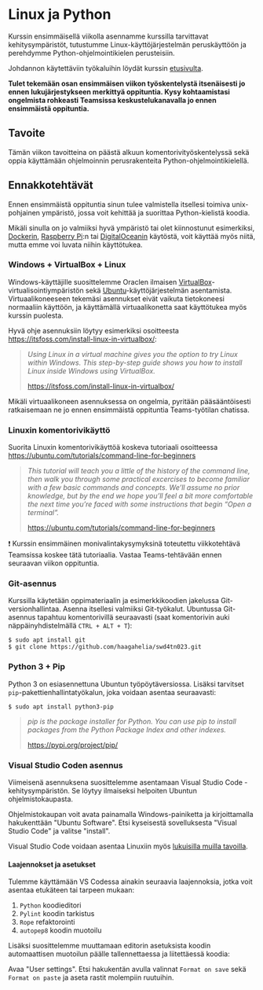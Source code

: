 
# Linux ja Python

Kurssin ensimmäisellä viikolla asennamme kurssilla tarvittavat kehitysympäristöt, tutustumme Linux-käyttöjärjestelmän peruskäyttöön ja perehdymme Python-ohjelmointikielen perusteisiin.

Johdannon käytettäviin työkaluihin löydät kurssin [etusivulta](../README.md#Työkalut).

**Tulet tekemään osan ensimmäisen viikon työskentelystä itsenäisesti jo ennen lukujärjestykseen merkittyä oppituntia. Kysy kohtaamistasi ongelmista rohkeasti Teamsissa keskustelukanavalla jo ennen ensimmäistä oppituntia.**

## Tavoite 

Tämän viikon tavoitteina on päästä alkuun komentorivityöskentelyssä sekä oppia käyttämään ohjelmoinnin perusrakenteita Python-ohjelmointikielellä.

## Ennakkotehtävät

Ennen ensimmäistä oppituntia sinun tulee valmistella itsellesi toimiva unix-pohjainen ympäristö, jossa voit kehittää ja suorittaa Python-kielistä koodia. 

Mikäli sinulla on jo valmiiksi hyvä ympäristö tai olet kiinnostunut esimerkiksi, [Dockerin](https://www.docker.com/), [Raspberry Pi](https://www.raspberrypi.org/):n tai [DigitalOceanin](https://www.digitalocean.com/github-students/) käytöstä, voit käyttää myös niitä, mutta  emme voi luvata niihin käyttötukea.

### Windows + VirtualBox + Linux

Windows-käyttäjille suosittelemme Oraclen ilmaisen [VirtualBox](https://www.virtualbox.org/)-virtualisointiympäristön sekä [Ubuntu](https://ubuntu.com/)-käyttöjärjestelmän asentamista. Virtuaalikoneeseen tekemäsi asennukset eivät vaikuta tietokoneesi normaaliin käyttöön, ja käyttämällä virtuaalikonetta saat käyttötukea myös kurssin puolesta. 

Hyvä ohje asennuksiin löytyy esimerkiksi osoitteesta https://itsfoss.com/install-linux-in-virtualbox/:

> *Using Linux in a virtual machine gives you the option to try Linux within Windows. This step-by-step guide shows you how to install Linux inside Windows using VirtualBox.*
>
> https://itsfoss.com/install-linux-in-virtualbox/

Mikäli virtuaalikoneen asennuksessa on ongelmia, pyritään pääsääntöisesti ratkaisemaan ne jo ennen ensimmäistä oppituntia Teams-työtilan chatissa.


### Linuxin komentorivikäyttö

Suorita Linuxin komentorivikäyttöä koskeva tutoriaali osoitteessa https://ubuntu.com/tutorials/command-line-for-beginners

> *This tutorial will teach you a little of the history of the command line, then walk you through some practical excercises to become familiar with a few basic commands and concepts. We’ll assume no prior knowledge, but by the end we hope you’ll feel a bit more comfortable the next time you’re faced with some instructions that begin “Open a terminal”.*
>
> https://ubuntu.com/tutorials/command-line-for-beginners

❗ Kurssin ensimmäinen monivalintakysymyksinä toteutettu viikkotehtävä Teamsissa koskee tätä tutoriaalia. Vastaa Teams-tehtävään ennen seuraavan viikon oppituntia.

### Git-asennus

Kurssilla käytetään oppimateriaalin ja esimerkkikoodien jakelussa Git-versionhallintaa. Asenna itsellesi valmiiksi Git-työkalut. Ubuntussa Git-asennus tapahtuu komentorivillä seuraavasti (saat komentorivin auki näppäinyhdistelmällä `CTRL + ALT + T`):

```shell
$ sudo apt install git
$ git clone https://github.com/haagahelia/swd4tn023.git
```

### Python 3 + Pip

Python 3 on esiasennettuna Ubuntun työpöytäversiossa. Lisäksi tarvitset `pip`-pakettienhallintatyökalun, joka voidaan asentaa seuraavasti:

```shell
$ sudo apt install python3-pip
```

> *pip is the package installer for Python. You can use pip to install packages from the Python Package Index and other indexes.*
> 
> https://pypi.org/project/pip/


### Visual Studio Coden asennus

Viimeisenä asennuksena suosittelemme asentamaan Visual Studio Code -kehitysympäristön. Se löytyy ilmaiseksi helpoiten Ubuntun ohjelmistokaupasta.

Ohjelmistokaupan voit avata painamalla Windows-painiketta ja kirjoittamalla hakukenttään "Ubuntu Software". Etsi kyseisestä sovelluksesta "Visual Studio Code" ja valitse "install".

Visual Studio Code voidaan asentaa Linuxiin myös [lukuisilla muilla tavoilla](https://code.visualstudio.com/docs/setup/linux).

#### Laajennokset ja asetukset

Tulemme käyttämään VS Codessa ainakin seuraavia laajennoksia, jotka voit asentaa etukäteen tai tarpeen mukaan:

1. `Python` koodieditori
1. `Pylint` koodin tarkistus
1. `Rope` refaktorointi
1. `autopep8` koodin muotoilu

Lisäksi suosittelemme muuttamaan editorin asetuksista koodin automaattisen muotoilun päälle tallennettaessa ja liitettäessä koodia:

Avaa "User settings". Etsi hakukentän avulla valinnat `Format on save` sekä `Format on paste` ja aseta rastit molempiin ruutuihin.